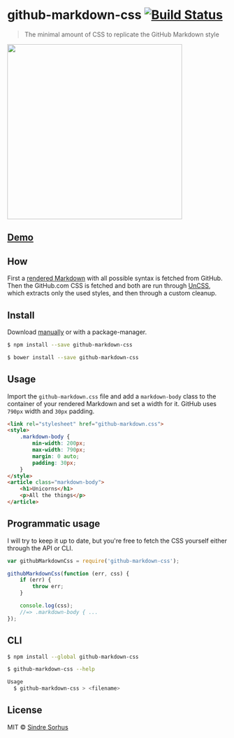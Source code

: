 # github-markdown-css [![Build Status](https://travis-ci.org/sindresorhus/github-markdown-css.svg?branch=gh-pages)](https://travis-ci.org/sindresorhus/github-markdown-css)

> The minimal amount of CSS to replicate the GitHub Markdown style

[<img src="screenshot.png" width="400">](http://sindresorhus.com/github-markdown-css)

## [Demo](http://sindresorhus.com/github-markdown-css)


## How

First a [rendered Markdown](fixture.md) with all possible syntax is fetched from GitHub. Then the GitHub.com CSS is fetched and both are run through [UnCSS](https://github.com/giakki/uncss), which extracts only the used styles, and then through a custom cleanup.


## Install

Download [manually](https://raw.githubusercontent.com/sindresorhus/github-markdown-css/gh-pages/github-markdown.css) or with a package-manager.

```sh
$ npm install --save github-markdown-css
```

```sh
$ bower install --save github-markdown-css
```


## Usage

Import the `github-markdown.css` file and add a `markdown-body` class to the container of your rendered Markdown and set a width for it. GitHub uses `790px` width and `30px` padding.

```html
<link rel="stylesheet" href="github-markdown.css">
<style>
	.markdown-body {
		min-width: 200px;
		max-width: 790px;
		margin: 0 auto;
		padding: 30px;
	}
</style>
<article class="markdown-body">
	<h1>Unicorns</h1>
	<p>All the things</p>
</article>
```


## Programmatic usage

I will try to keep it up to date, but you're free to fetch the CSS yourself either through the API or CLI.

```js
var githubMarkdownCss = require('github-markdown-css');

githubMarkdownCss(function (err, css) {
	if (err) {
		throw err;
	}

	console.log(css);
	//=> .markdown-body { ...
});
```


## CLI

```sh
$ npm install --global github-markdown-css
```

```sh
$ github-markdown-css --help

Usage
  $ github-markdown-css > <filename>
```


## License

MIT © [Sindre Sorhus](http://sindresorhus.com)
